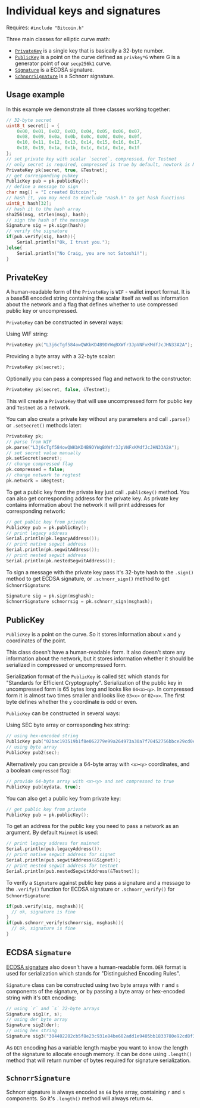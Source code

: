 # Individual keys and signatures

Requires: `#include "Bitcoin.h"`

Three main classes for elliptic curve math:

- [`PrivateKey`](#privatekey) is a single key that is basically a 32-byte number.
- [`PublicKey`](#publickey) is a point on the curve defined as `privkey*G` where G is a generator point of our `secp256k1` curve.
- [`Signature`](#ecdsa-signature) is a ECDSA signature.
- [`SchnorrSignature`](#schnorrsignature) is a Schnorr signature.

## Usage example

In this example we demonstrate all three classes working together:

```cpp
// 32-byte secret
uint8_t secret[] = {
    0x00, 0x01, 0x02, 0x03, 0x04, 0x05, 0x06, 0x07, 
    0x08, 0x09, 0x0a, 0x0b, 0x0c, 0x0d, 0x0e, 0x0f,
    0x10, 0x11, 0x12, 0x13, 0x14, 0x15, 0x16, 0x17, 
    0x18, 0x19, 0x1a, 0x1b, 0x1c, 0x1d, 0x1e, 0x1f
};
// set private key with scalar `secret`, compressed, for Testnet
// only secret is required, compressed is true by default, newtork is Mainnet
PrivateKey pk(secret, true, &Testnet);
// get corresponding pubkey
PublicKey pub = pk.publicKey();
// define a message to sign
char msg[] = "I created Bitcoin!";
// hash it, you may need to #include "Hash.h" to get hash functions
uint8_t hash[32];
// hash it to the hash array
sha256(msg, strlen(msg), hash);
// sign the hash of the message
Signature sig = pk.sign(hash);
// verify the signature
if(pub.verify(sig, hash)){
    Serial.println("Ok, I trust you.");
}else{
    Serial.println("No Craig, you are not Satoshi!");
}
```

## PrivateKey

A human-readable form of the `PrivateKey` is `WIF` - wallet import format. It is a base58 encoded string containing the scalar itself as well as information about the network and a flag that defines whether to use compressed public key or uncompressed.

`PrivateKey` can be constructed in several ways:

Using WIF string:
```cpp
PrivateKey pk("L3j6cTgf584owQWKbKD4B9DYWqBXWfr3JpVNFxKMdfJcJHN33A2A");
```

Providing a byte array with a 32-byte scalar: 
```cpp
PrivateKey pk(secret);
```

Optionally you can pass a compressed flag and network to the constructor: 
```cpp
PrivateKey pk(secret, false, &Testnet);
```
This will create a `PrivateKey` that will use uncompressed form for public key and `Testnet` as a network.

You can also create a private key without any parameters and call `.parse()` or `.setSecret()` methods later:

```cpp
PrivateKey pk;
// parse from WIF
pk.parse("L3j6cTgf584owQWKbKD4B9DYWqBXWfr3JpVNFxKMdfJcJHN33A2A");
// set secret value manually
pk.setSecret(secret);
// change compressed flag
pk.compressed = false;
// change network to regtest
pk.network = &Regtest;
```

To get a public key from the private key just call `.publicKey()` method. You can also get corresponding address for the private key. As private key contains information about the network it will print addresses for corresponding network:

```cpp
// get public key from private
PublicKey pub = pk.publicKey();
// print legacy address
Serial.println(pk.legacyAddress());
// print native segwit address
Serial.println(pk.segwitAddress());
// print nested segwit address
Serial.println(pk.nestedSegwitAddress());
```

To sign a message with the private key pass it's 32-byte hash to the `.sign()` method to get ECDSA signature, or `.schnorr_sign()` method to get `SchnorrSignature`:

```cpp
Signature sig = pk.sign(msghash);
SchnorrSignature schnorrsig = pk.schnorr_sign(msghash);
```

## PublicKey

`PublicKey` is a point on the curve. So it stores information about `x` and `y` coordinates of the point.

This class doesn't have a human-readable form. It also doesn't store any information about the network, but it stores information whether it should be serialized in compressed or uncompressed form.

Serialization format of the `PublicKey` is called `SEC` which stands for "Standards for Efficient Cryptography". Serialization of the public key in uncompressed form is 65 bytes long and looks like `04<x><y>`. In compressed form it is almost two times smaller and looks like `03<x>` or `02<x>`. The first byte defines whether the `y` coordinate is odd or even.

`PublicKey` can be constructed in several ways:

Using SEC byte array or corresponding hex string:
```cpp
// using hex-encoded string
PublicKey pub("02bac193519b1f8e062279e99a264973a30a7f70452756bbce29cd0ed091114457");
// using byte array
PublicKey pub2(sec);
```

Alternatively you can provide a 64-byte array with `<x><y>` coordinates, and a boolean `compressed` flag:
```cpp
// provide 64-byte array with <x><y> and set compressed to true
PublicKey pub(xydata, true);
```

You can also get a public key from private key:

```cpp
// get public key from private
PublicKey pub = pk.publicKey();
```

To get an address for the public key you need to pass a network as an argument. By default `Mainnet` is used:

```cpp
// print legacy address for mainnet
Serial.println(pub.legacyAddress());
// print native segwit address for signet
Serial.println(pub.segwitAddress(&Signet));
// print nested segwit address for testnet
Serial.println(pub.nestedSegwitAddress(&Testnet));
```

To verify a `Signature` against public key pass a signature and a message to the `.verify()` function for ECDSA signature or `.schnorr_verify()` for `SchnorrSignature`:

```cpp
if(pub.verify(sig, msghash)){
  // ok, signature is fine
}
if(pub.schnorr_verify(schnorrsig, msghash)){
  // ok, signature is fine
}
```

## ECDSA `Signature`

[ECDSA signature](https://en.wikipedia.org/wiki/Elliptic_Curve_Digital_Signature_Algorithm) also doesn't have a human-readable form. `DER` format is used for serialization which stands for "Distinguished Encoding Rules".

`Signature` class can be constructed using two byte arrays with `r` and `s` components of the signature, or by passing a byte array or hex-encoded string with it's `DER` encoding:

```cpp
// using `r` and `s` 32-byte arrays
Signature sig1(r, s);
// using der byte array
Signature sig2(der);
// using hex string
Signature sig3("304402202cb5f8e23c931e84be602add1e9405bb1833780e92cd8f3cbeee94c7cc26102702203cf5dfb6692f7d11ac2d0a290e9886c30836188a39ff01d1e950bb02062a16d5");
```

As `DER` encoding has a variable length maybe you want to know the length of the signature to allocate enough memory. It can be done using `.length()` method that will return number of bytes required for signature serialization.

## `SchnorrSignature`

Schnorr signature is always encoded as `64` byte array, containing `r` and `s` components. So it's `.length()` method will always return `64`.
